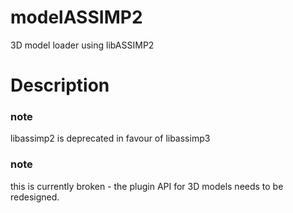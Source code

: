 modelASSIMP2
===

3D model loader using libASSIMP2

# Description


### note

libassimp2 is deprecated in favour of libassimp3

### note

this is currently broken - the plugin API for 3D models needs to be
redesigned.
